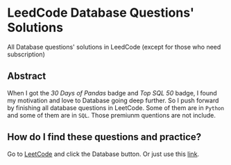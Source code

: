 # LeedCode Database Questions' Solutions
All Database questions' solutions in LeedCode (except for those who need subscription)

## Abstract
When I got the *30 Days of Pandas* badge and *Top SQL 50* badge, I found my motivation and love to Database going deep further. So I push forward by finishing all database questions in LeetCode. Some of them are in `Python` and some of them are in `SQL`. Those premiunm quentions are not include.

## How do I find these questions and practice?
Go to [LeetCode](https://leetcode.com/) and click the Database button. Or just use this [link](https://leetcode.com/problemset/database/).
